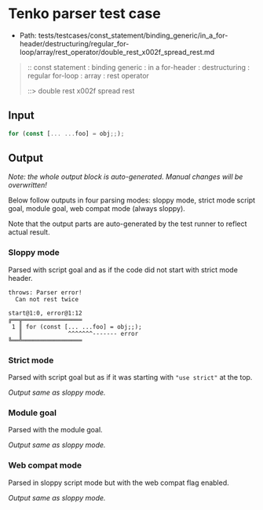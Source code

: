 # Tenko parser test case

- Path: tests/testcases/const_statement/binding_generic/in_a_for-header/destructuring/regular_for-loop/array/rest_operator/double_rest_x002f_spread_rest.md

> :: const statement : binding generic : in a for-header : destructuring : regular for-loop : array : rest operator
>
> ::> double rest x002f spread rest

## Input

`````js
for (const [... ...foo] = obj;;);
`````

## Output

_Note: the whole output block is auto-generated. Manual changes will be overwritten!_

Below follow outputs in four parsing modes: sloppy mode, strict mode script goal, module goal, web compat mode (always sloppy).

Note that the output parts are auto-generated by the test runner to reflect actual result.

### Sloppy mode

Parsed with script goal and as if the code did not start with strict mode header.

`````
throws: Parser error!
  Can not rest twice

start@1:0, error@1:12
╔══╦═════════════════
 1 ║ for (const [... ...foo] = obj;;);
   ║             ^^^^^^^------- error
╚══╩═════════════════

`````

### Strict mode

Parsed with script goal but as if it was starting with `"use strict"` at the top.

_Output same as sloppy mode._

### Module goal

Parsed with the module goal.

_Output same as sloppy mode._

### Web compat mode

Parsed in sloppy script mode but with the web compat flag enabled.

_Output same as sloppy mode._
